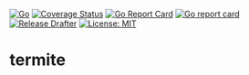 [![Go](https://github.com/sha1n/termite/actions/workflows/go.yml/badge.svg)](https://github.com/sha1n/termite/actions/workflows/go.yml)
[![Coverage Status](https://coveralls.io/repos/github/sha1n/termite/badge.svg?branch=master&service=github)](https://coveralls.io/github/sha1n/termite?branch=master)
[![Go Report Card](https://goreportcard.com/badge/github.com/sha1n/termite)](https://goreportcard.com/report/github.com/sha1n/termite)
[![Go report card](https://github.com/sha1n/termite/actions/workflows/go-report-card.yml/badge.svg)](https://github.com/sha1n/termite/actions/workflows/go-report-card.yml)
[![Release Drafter](https://github.com/sha1n/termite/actions/workflows/release-drafter.yml/badge.svg)](https://github.com/sha1n/termite/actions/workflows/release-drafter.yml)
[![License: MIT](https://img.shields.io/badge/License-MIT-yellow.svg)](https://opensource.org/licenses/MIT)


# termite
